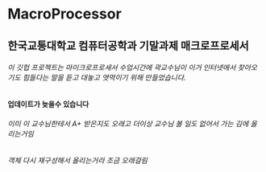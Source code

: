 # MacroProcessor
## 한국교통대학교 컴퓨터공학과 기말과제 매크로프로세서

###### 이 깃헙 프로젝트는 마이크로프로세서 수업시간에 곽교수님이 이거 인터넷에서 찾아오기도 힘들다는 말을 듣고 대놓고 엿먹이기 위해 만들었습니다.

#### 업데이트가 늦을수 있습니다
###### 이미 이 교수님한테서 A+ 받은지도 오래고 더이상 교수님 볼 일도 없어서 가는 김에 올리는거임
###### 객체 다시 재구성해서 올리는거라 조금 오래걸림
